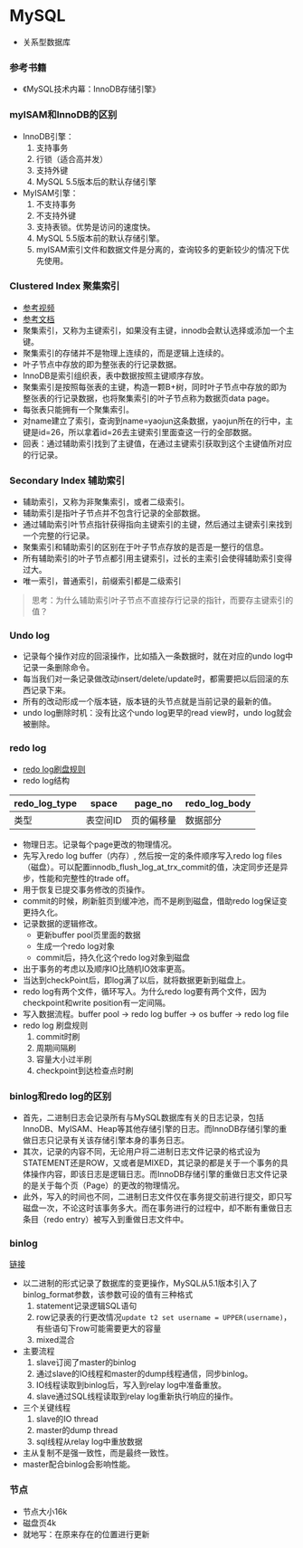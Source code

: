 # MySQL
- 关系型数据库
### 参考书籍
- 《MySQL技术内幕：InnoDB存储引擎》
### myISAM和InnoDB的区别
- InnoDB引擎：
  1. 支持事务
  2. 行锁（适合高并发）
  3. 支持外键
  4. MySQL 5.5版本后的默认存储引擎
- MyISAM引擎：
  1. 不支持事务
  2. 不支持外键
  3. 支持表锁。优势是访问的速度快。
  4. MySQL 5.5版本前的默认存储引擎。
  5. myISAM索引文件和数据文件是分离的，查询较多的更新较少的情况下优先使用。

### Clustered Index 聚集索引
- [参考视频](https://www.bilibili.com/video/BV1Er4y1572y?spm_id_from=333.337.search-card.all.click&vd_source=e9f1ced96b267a4bc02ec41ca31d850a)
- [参考文档](https://zhuanlan.zhihu.com/p/401198674)
- 聚集索引，又称为主键索引，如果没有主键，innodb会默认选择或添加一个主键。
- 聚集索引的存储并不是物理上连续的，而是逻辑上连续的。
- 叶子节点中存放的即为整张表的行记录数据。
- InnoDB是索引组织表，表中数据按照主键顺序存放。
- 聚集索引是按照每张表的主键，构造一颗B+树，同时叶子节点中存放的即为整张表的行记录数据，也将聚集索引的叶子节点称为数据页data page。
- 每张表只能拥有一个聚集索引。
- 对name建立了索引，查询到name=yaojun这条数据，yaojun所在的行中，主键是id=26，所以拿着id=26去主键索引里面查这一行的全部数据。
- 回表：通过辅助索引找到了主键值，在通过主键索引获取到这个主键值所对应的行记录。
### Secondary Index 辅助索引
- 辅助索引，又称为非聚集索引，或者二级索引。
- 辅助索引是指叶子节点并不包含行记录的全部数据。
- 通过辅助索引叶节点指针获得指向主键索引的主键，然后通过主键索引来找到一个完整的行记录。
- 聚集索引和辅助索引的区别在于叶子节点存放的是否是一整行的信息。
- 所有辅助索引的叶子节点都引用主键索引，过长的主索引会使得辅助索引变得过大。
- 唯一索引，普通索引，前缀索引都是二级索引
> 思考：为什么辅助索引叶子节点不直接存行记录的指针，而要存主键索引的值？
### Undo log
- 记录每个操作对应的回滚操作，比如插入一条数据时，就在对应的undo log中记录一条删除命令。
- 每当我们对一条记录做改动insert/delete/update时，都需要把以后回滚的东西记录下来。
- 所有的改动形成一个版本链，版本链的头节点就是当前记录的最新的值。
- undo log删除时机：没有比这个undo log更早的read view时，undo log就会被删除。
### redo log
- [redo log刷盘规则](https://www.bilibili.com/video/BV1M3411G7uw?spm_id_from=333.999.header_right.history_list.click&vd_source=e9f1ced96b267a4bc02ec41ca31d850a)
- redo log结构

| redo_log_type |space|page_no|redo_log_body|
|---|---|---|---|
| 类型 |表空间ID|页的偏移量|数据部分|

- 物理日志。记录每个page更改的物理情况。
- 先写入redo log buffer（内存）, 然后按一定的条件顺序写入redo log files（磁盘）。可以配置innodb_flush_log_at_trx_commit的值，决定同步还是异步，性能和完整性的trade off。
- 用于恢复已提交事务修改的页操作。
- commit的时候，刷新脏页到缓冲池，而不是刷到磁盘，借助redo log保证变更持久化。
- 记录数据的逻辑修改。
  - 更新buffer pool页里面的数据
  - 生成一个redo log对象
  - commit后，持久化这个redo log对象到磁盘
- 出于事务的考虑以及顺序IO比随机IO效率更高。
- 当达到checkPoint后，即log满了以后，就将数据更新到磁盘上。
- redo log有两个文件，循环写入。为什么redo log要有两个文件，因为checkpoint和write position有一定间隔。
- 写入数据流程。buffer pool -> redo log buffer -> os buffer -> redo log file
- redo log 刷盘规则
  1. commit时刷
  2. 周期间隔刷
  3. 容量大小过半刷
  4. checkpoint到达检查点时刷
### binlog和redo log的区别
- 首先，二进制日志会记录所有与MySQL数据库有关的日志记录，包括InnoDB、MyISAM、Heap等其他存储引擎的日志。而InnoDB存储引擎的重做日志只记录有关该存储引擎本身的事务日志。
- 其次，记录的内容不同，无论用户将二进制日志文件记录的格式设为STATEMENT还是ROW，又或者是MIXED，其记录的都是关于一个事务的具体操作内容，即该日志是逻辑日志。而InnoDB存储引擎的重做日志文件记录的是关于每个页（Page）的更改的物理情况。
- 此外，写入的时间也不同，二进制日志文件仅在事务提交前进行提交，即只写磁盘一次，不论这时该事务多大。而在事务进行的过程中，却不断有重做日志条目（redo entry）被写入到重做日志文件中。
### binlog
[链接](https://blog.csdn.net/eagle89/article/details/107959587?utm_medium=distribute.pc_relevant.none-task-blog-baidujs_baidulandingword-1&spm=1001.2101.3001.4242)
- 以二进制的形式记录了数据库的变更操作，MySQL从5.1版本引入了binlog_format参数，该参数可设的值有三种格式
  1. statement记录逻辑SQL语句
  2. row记录表的行更改情况`update t2 set username = UPPER(username)`，有些语句下row可能需要更大的容量
  3. mixed混合
- 主要流程
  1. slave订阅了master的binlog
  2. 通过slave的IO线程和master的dump线程通信，同步binlog。
  3. IO线程读取到binlog后，写入到relay log中准备重放。
  4. slave通过SQL线程读取到relay log重新执行响应的操作。
- 三个关键线程
  1. slave的IO thread
  2. master的dump thread
  3. sql线程从relay log中重放数据
- 主从复制不是强一致性，而是最终一致性。
- master配合binlog会影响性能。
### 节点
- 节点大小16k
- 磁盘页4k
- 就地写：在原来存在的位置进行更新
